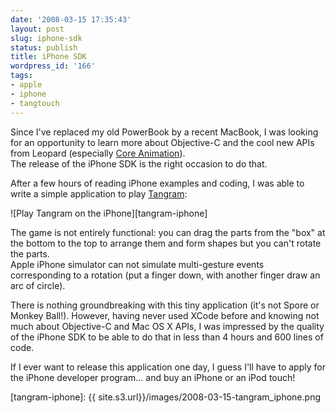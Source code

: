```yaml
---
date: '2008-03-15 17:35:43'
layout: post
slug: iphone-sdk
status: publish
title: iPhone SDK
wordpress_id: '166'
tags:
- apple
- iphone
- tangtouch
---
```


Since I've replaced my old PowerBook by a recent MacBook, I was looking for an opportunity to learn more about Objective-C and the cool new APIs from Leopard (especially [Core Animation][core-animation]).  
The release of the iPhone SDK is the right occasion to do that.

After a few hours of reading iPhone examples and coding, I was able to write a simple application to play [Tangram][tangram-wikipedia]:

![Play Tangram on the iPhone][tangram-iphone]

The game is not entirely functional: you can drag the parts from the "box" at the bottom to the top to arrange them and form shapes but you can't rotate the parts.   
Apple iPhone simulator can not simulate multi-gesture events corresponding to a rotation (put a finger down, with another finger draw an arc of circle).

There is nothing groundbreaking with this tiny application (it's not Spore or Monkey Ball!).
However, having never used XCode before and knowing not much about Objective-C and Mac OS X APIs, I was impressed by the quality of the iPhone SDK to be able to do that in less than 4 hours and 600 lines of code.

If I ever want to release this application one day, I guess I'll have to apply for the iPhone developer program... and buy an iPhone or an iPod touch!

[core-animation]: http://developer.apple.com/documentation/Cocoa/Conceptual/CoreAnimation_guide/Introduction/Introduction.html
[tangram-wikipedia]: http://en.wikipedia.org/wiki/Tangram	
[tangram-iphone]: {{ site.s3.url}}/images/2008-03-15-tangram_iphone.png
